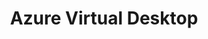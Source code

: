 ---
title: Azure Virtual Desktop
menu:
  sidebar:
    name: Azure Virtual Desktop
    identifier: Azure-Virtual-Desktop
    parent: Azure
    weight: 200
---